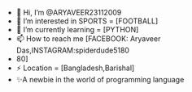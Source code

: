 - 👋 Hi, I’m @ARYAVEER23112009
- 👀 I’m interested in SPORTS = [FOOTBALL]
- 🌱 I’m currently learning = [PYTHON]
- 📫 How to reach me [FACEBOOK: Aryaveer Das,INSTAGRAM:spiderdude5180
- 80]
- ⚡ Location = [Bangladesh,Barishal]
- ✨A newbie in the world of programming language

<!---
ARYAVEER23112009/ARYAVEER23112009 is a ✨ special ✨ repository because its `README.md` (this file) appears on your GitHub profile.
You can click the Preview link to take a look at your changes.
--->
